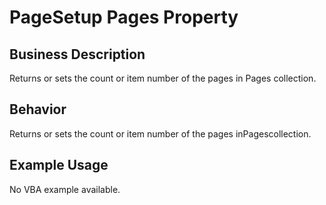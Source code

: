 # PageSetup Pages Property

## Business Description
Returns or sets the count or item number of the pages in Pages collection.

## Behavior
Returns or sets the count or item number of the pages inPagescollection.

## Example Usage
No VBA example available.